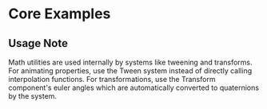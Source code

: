# Core Examples

## Usage Note

Math utilities are used internally by systems like tweening and transforms. For animating properties, use the Tween system instead of directly calling interpolation functions. For transformations, use the Transform component's euler angles which are automatically converted to quaternions by the system.